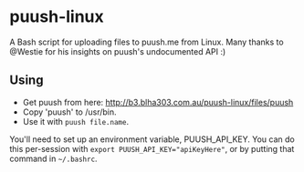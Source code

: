 puush-linux
===========

A Bash script for uploading files to puush.me from Linux. Many thanks to @Westie for his insights on puush's undocumented API :)

Using
-----

* Get puush from here: http://b3.blha303.com.au/puush-linux/files/puush
* Copy 'puush' to /usr/bin.
* Use it with `puush file.name`. 

You'll need to set up an environment variable, PUUSH_API_KEY. You can do this per-session with `export PUUSH_API_KEY="apiKeyHere"`, or by putting that command in `~/.bashrc`.
